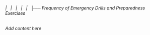 ###### |   |   |   |   |   ├── Frequency of Emergency Drills and Preparedness Exercises

*Add content here*